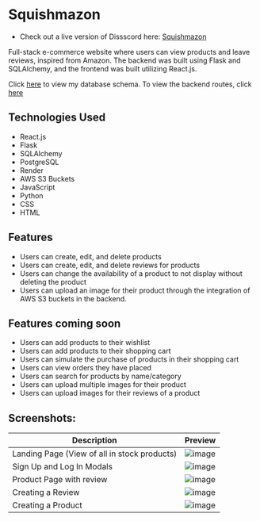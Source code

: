# Squishmazon
- Check out a live version of Dissscord here: [Squishmazon](https://wilmazon.onrender.com/)

Full-stack e-commerce website where users can view products and leave reviews, inspired from Amazon.
The backend was built using Flask and SQLAlchemy, and the frontend was built utilizing React.js.

Click [here](https://github.com/wilmersampedro/Squishmazon/wiki) to view my database schema. 
To view the backend routes, click [here](https://wilmazon.onrender.com/api/docs)

## Technologies Used
- React.js
- Flask
- SQLAlchemy
- PostgreSQL
- Render
- AWS S3 Buckets
- JavaScript
- Python
- CSS
- HTML

## Features
 - Users can create, edit, and delete products
 - Users can create, edit, and delete reviews for products
 - Users can change the availability of a product to not display without deleting the product
 - Users can upload an image for their product through the integration of AWS S3 buckets in the backend.

## Features coming soon
- Users can add products to their wishlist
- Users can add products to their shopping cart
- Users can simulate the purchase of products in their shopping cart
- Users can view orders they have placed
- Users can search for products by name/category
- Users can upload multiple images for their product
- Users can upload images for their reviews of a product

## Screenshots:
| **Description** | **Preview** |
|-|-|
| Landing Page (View of all in stock products) |![image](https://github.com/wilmersampedro/Squishmazon/assets/143149304/0f3def49-fe0d-467e-a9fa-93e2351956a5)|
| Sign Up and Log In Modals | ![image](https://github.com/wilmersampedro/Squishmazon/assets/143149304/e7699eb6-3898-498b-8ac6-5f7c0ae86a10)|
| Product Page with review |![image](https://github.com/wilmersampedro/Squishmazon/assets/143149304/f3ec9baa-d88f-418d-8ae8-9ca16eb2fd4d)|
| Creating a Review |![image](https://github.com/wilmersampedro/Squishmazon/assets/143149304/25797f92-83c1-4a6e-a5d1-84eaa88c75d2)|
| Creating a Product |![image](https://github.com/wilmersampedro/Squishmazon/assets/143149304/45211030-ae5d-49ca-a0eb-2ac3b3eb0ca0)|
